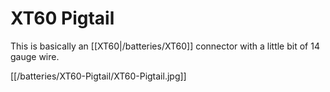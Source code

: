 # XT60 Pigtail

This is basically an [[XT60|/batteries/XT60]] connector with a little bit of 14 gauge wire.

[[/batteries/XT60-Pigtail/XT60-Pigtail.jpg]]
